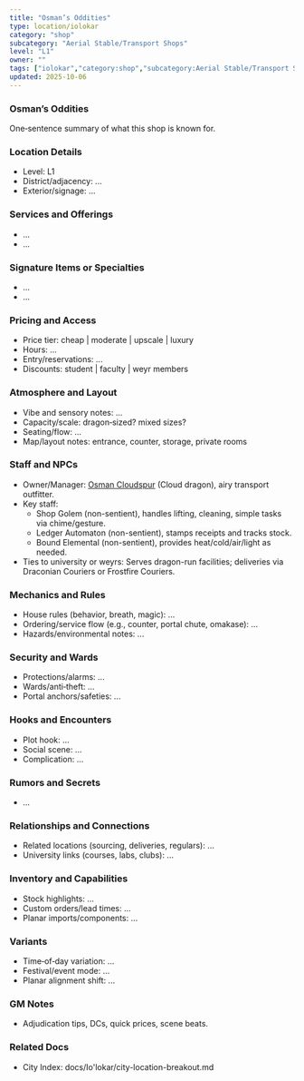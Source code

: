```yaml
---
title: "Osman’s Oddities"
type: location/iolokar
category: "shop"
subcategory: "Aerial Stable/Transport Shops"
level: "L1"
owner: ""
tags: ["iolokar","category:shop","subcategory:Aerial Stable/Transport Shops","level:L1"]
updated: 2025-10-06
---
```

### Osman’s Oddities

One‑sentence summary of what this shop is known for.

### Location Details

- Level: L1
- District/adjacency: ...
- Exterior/signage: ...

### Services and Offerings

- ...
- ...

### Signature Items or Specialties

- ...
- ...

### Pricing and Access

- Price tier: cheap | moderate | upscale | luxury
- Hours: ...
- Entry/reservations: ...
- Discounts: student | faculty | weyr members

### Atmosphere and Layout

- Vibe and sensory notes: ...
- Capacity/scale: dragon‑sized? mixed sizes?
- Seating/flow: ...
- Map/layout notes: entrance, counter, storage, private rooms

### Staff and NPCs

- Owner/Manager: [Osman Cloudspur](../People/osman-cloudspur.md) (Cloud dragon), airy transport outfitter.
- Key staff:
  - Shop Golem (non-sentient), handles lifting, cleaning, simple tasks via chime/gesture.
  - Ledger Automaton (non-sentient), stamps receipts and tracks stock.
  - Bound Elemental (non-sentient), provides heat/cold/air/light as needed.
- Ties to university or weyrs: Serves dragon-run facilities; deliveries via Draconian Couriers or Frostfire Couriers.

### Mechanics and Rules

- House rules (behavior, breath, magic): ...
- Ordering/service flow (e.g., counter, portal chute, omakase): ...
- Hazards/environmental notes: ...

### Security and Wards

- Protections/alarms: ...
- Wards/anti‑theft: ...
- Portal anchors/safeties: ...

### Hooks and Encounters

- Plot hook: ...
- Social scene: ...
- Complication: ...

### Rumors and Secrets

- ...

### Relationships and Connections

- Related locations (sourcing, deliveries, regulars): ...
- University links (courses, labs, clubs): ...

### Inventory and Capabilities

- Stock highlights: ...
- Custom orders/lead times: ...
- Planar imports/components: ...

### Variants

- Time‑of‑day variation: ...
- Festival/event mode: ...
- Planar alignment shift: ...

### GM Notes

- Adjudication tips, DCs, quick prices, scene beats.

### Related Docs

- City Index: docs/Io'lokar/city-location-breakout.md
